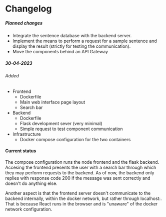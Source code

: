 # Changelog

##### Planned changes
- Integrate the sentence database with the backend server.
- Implement the means to perform a request for a sample sentence and display the result (strictly for testing the communication).
- Move the components behind an API Gateway
 
##### 30-04-2023
###### Added
- Frontend
    - Dockerfile
    - Main web interface page layout
    - Search bar
- Backend
    - Dockerfile
    - Flask development sever (very minimal)
    - Simple request to test component communication
- Infrastructure
    - Docker compose configuration for the two containers

#### Current status
The compose configuration runs the node frontend and the flask backend. Accesing the frontend presents the user with a search bar through which they may perform requests to the backend. As of now, the backend only replies with response code 200 if the message was sent correctly and doesn't do anything else.

Another aspect is that the frontend server doesn't communicate to the backend internally, within the docker network, but rather through localhost:<backend-port>. That is because React runs in the browser and is "unaware" of the docker network configuration.

